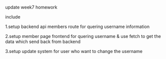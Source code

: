 update week7 homework

include

1.setup backend api members route for quering username information

2.setup member page frontend for quering username & use fetch to get the data which send back from backend 

3.setup update system for user who want to change the username

